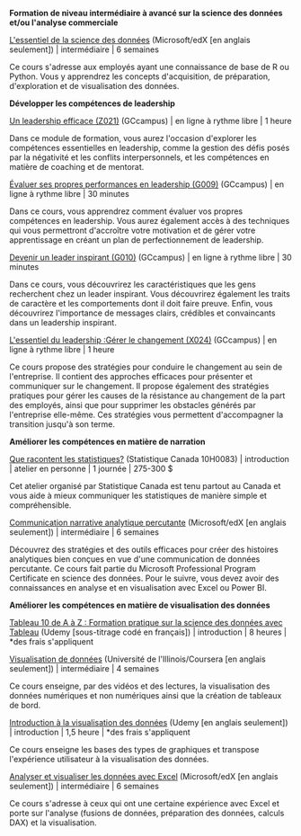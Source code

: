 **Formation de niveau intermédiaire à avancé sur la science des données et/ou l&#39;analyse commerciale**

[L&#39;essentiel de la science des données](https://www.edx.org/course/data-science-essentials) (Microsoft/edX [en anglais seulement]) | intermédiaire | 6 semaines

Ce cours s&#39;adresse aux employés ayant une connaissance de base de R ou Python. Vous y apprendrez les concepts d&#39;acquisition, de préparation, d&#39;exploration et de visualisation des données.

**Développer les compétences de leadership**

[Un leadership efficace (Z021)](https://learn-apprendre.csps-efpc.gc.ca/application/en/content/effective-leadership-z021) (GCcampus) | en ligne à rythme libre | 1 heure

Dans ce module de formation, vous aurez l&#39;occasion d&#39;explorer les compétences essentielles en leadership, comme la gestion des défis posés par la négativité et les conflits interpersonnels, et les compétences en matière de coaching et de mentorat.

[Évaluer ses propres performances en leadership (G009)](https://learn-apprendre.csps-efpc.gc.ca/application/fr/content/evaluer-ses-propres-performances-en-leadership-g009) (GCcampus) | en ligne à rythme libre | 30 minutes

Dans ce cours, vous apprendrez comment évaluer vos propres compétences en leadership. Vous aurez également accès à des techniques qui vous permettront d&#39;accroître votre motivation et de gérer votre apprentissage en créant un plan de perfectionnement de leadership.

[Devenir un leader inspirant (G010)](https://learn-apprendre.csps-efpc.gc.ca/application/fr/content/devenir-un-leader-inspirant-g010) (GCcampus) | en ligne à rythme libre | 30 minutes

Dans ce cours, vous découvrirez les caractéristiques que les gens recherchent chez un leader inspirant. Vous découvrirez également les traits de caractère et les comportements dont il doit faire preuve. Enfin, vous découvrirez l&#39;importance de messages clairs, crédibles et convaincants dans un leadership inspirant.

[L&#39;essentiel du leadership :](https://learn-apprendre.csps-efpc.gc.ca/application/en/content/leadership-essentials-leading-change-x024)[Gérer le changement (X024)](https://learn-apprendre.csps-efpc.gc.ca/application/fr/content/lessentiel-du-leadership-gerer-le-changement-x024) (GCcampus) | en ligne à rythme libre | 1 heure

Ce cours propose des stratégies pour conduire le changement au sein de l&#39;entreprise. Il contient des approches efficaces pour présenter et communiquer sur le changement. Il propose également des stratégies pratiques pour gérer les causes de la résistance au changement de la part des employés, ainsi que pour supprimer les obstacles générés par l&#39;entreprise elle-même. Ces stratégies vous permettent d&#39;accompagner la transition jusqu&#39;à son terme.

**Améliorer les compétences en matière de narration**

[Que racontent les statistiques?](https://www.statcan.gc.ca/fra/services/ifst/cours/10H0083) (Statistique Canada 10H0083) | introduction | atelier en personne | 1 journée | 275-300 $

Cet atelier organisé par Statistique Canada est tenu partout au Canada et vous aide à mieux communiquer les statistiques de manière simple et compréhensible.

[Communication narrative analytique percutante](https://www.edx.org/course/analytics-storytelling-impact) (Microsoft/edX [en anglais seulement]) | intermédiaire | 6 semaines

Découvrez des stratégies et des outils efficaces pour créer des histoires analytiques bien conçues en vue d&#39;une communication de données percutante. Ce cours fait partie du Microsoft Professional Program Certificate en science des données. Pour le suivre, vous devez avoir des connaissances en analyse et en visualisation avec Excel ou Power BI.

**Améliorer les compétences en matière de visualisation des données**

[Tableau 10 de A à Z : Formation pratique sur la science des données avec Tableau](https://www.udemy.com/tableau10/) (Udemy [sous-titrage codé en français]) | introduction | 8 heures | \*des frais s&#39;appliquent

[Visualisation de données](https://www.coursera.org/learn/datavisualization) (Université de l&#39;Illinois/Coursera [en anglais seulement]) | intermédiaire | 4 semaines

Ce cours enseigne, par des vidéos et des lectures, la visualisation des données numériques et non numériques ainsi que la création de tableaux de bord.

[Introduction à la visualisation des données](https://www.udemy.com/introduction-to-data-visualization/) (Udemy [en anglais seulement]) | introduction | 1,5 heure | \*des frais s&#39;appliquent

Ce cours enseigne les bases des types de graphiques et transpose l&#39;expérience utilisateur à la visualisation des données.

[Analyser et visualiser les données avec Excel](https://www.class-central.com/course/edx-analyzing-and-visualizing-data-with-excel-4480) (Microsoft/edX [en anglais seulement]) | intermédiaire | 6 semaines

Ce cours s&#39;adresse à ceux qui ont une certaine expérience avec Excel et porte sur l&#39;analyse (fusions de données, préparation des données, calculs DAX) et la visualisation.
